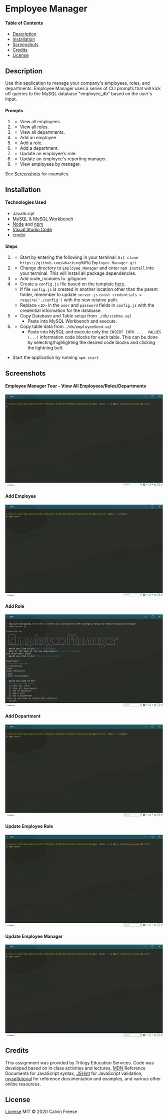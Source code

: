 # Employee Manager

#### Table of Contents
  * [Description](#Description)
  * [Installation](#Installation)
  * [Screenshots](#Screenshots)
  * [Credits](#Credits)
  * [License](#License)

## Description
Use this application to manage your company's employees, roles, and departments. 
Employee Manager uses a series of CLI prompts that will kick off queries to the MySQL database "employee_db" based on the user's input.

#### Prompts
1. * View all employees.
2. * View all roles.
3. * View all departments.
4. * Add an employee.
5. * Add a role.
6. * Add a department.
7. * Update an employee's role.
8. * Update an employee's reporting manager.
9. * View employees by manager.

See [Screenshots](#Screenshots) for examples.
 
## Installation
#### Technologies Used
* JavaScript
* [MySQL](https://www.mysql.com/) & [MySQL Workbench](https://www.mysql.com/products/workbench/)
* [Node](https://nodejs.org/en/) and [npm](https://www.npmjs.com/package/npm)
* [Visual Studio Code](https://code.visualstudio.com/)
* [cmder](https://cmder.net/)

#### Steps
1. * Start by entering the following in your terminal: `Git clone https://github.com/whackingMUFN/Employee_Manager.git`

2. * Change directory to `Employee_Manager` and enter `npm install` into your terminal. This will install all package dependencies.

3. * Add node_modules to .gitignore.

4. * Create a `config.js` file based on the template [here](./config/config.js.example).
    * If file `config.js` is created in another location other than the parent folder, remember to update `server.js` `const credentials = require('./config')` with the new relative path.
    * Replace `<ID>` in the `user` and `password` fields in `config.js` with the credential information for the database.

5. * Copy Database and Table setup from `./db/scehma.sql`
        * Paste into MySQL Workbench and execute.
6. * Copy table data from `./db/employeeSeed.sql` 
        * Paste into MySQL and execute only the `INSERT INTO ...  VALUES (...)` information code blocks for each table. This can be done by selecting/highlighting the desired code blocks and clicking the lightning bolt.

* Start the application by running `npm start`



## Screenshots
#### Employee Manager Tour - View All Employees/Roles/Departments
![Tour](./Assets/imgs/viewAll.gif)

#### Add Employee
![Tour](./Assets/imgs/addEmployee.gif)

#### Add Role
![Tour](./Assets/imgs/addRole.gif)

#### Add Department
![Tour](./Assets/imgs/addDepartment.gif)

#### Update Employee Role
![Tour](./Assets/imgs/updateRole.gif)

#### Update Employee Manager
![Tour](./Assets/imgs/updateManager.gif)

## Credits
This assignment was provided by Trilogy Education Services. Code was developed based on in class activities and lectures, [MDN](https://developer.mozilla.org/en-US/) Reference Documents for JavaScript syntax, [JSHint](https://jshint.com/) for JavaScript validation, [mysqltutorial](https://www.mysqltutorial.org/basic-mysql-tutorial.aspx) for reference documentation and examples, and various other online resources. 

## License

[License](LICENSE)
MIT &copy; 2020 Calvin Freese
